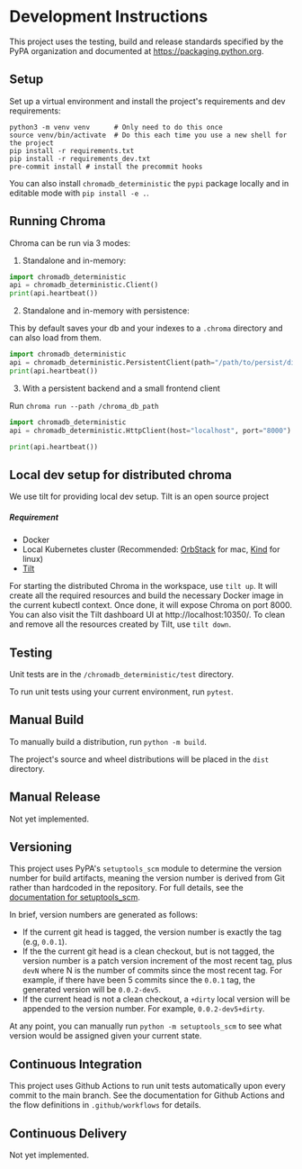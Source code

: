 # Development Instructions

This project uses the testing, build and release standards specified
by the PyPA organization and documented at
https://packaging.python.org.

## Setup

Set up a virtual environment and install the project's requirements
and dev requirements:

```
python3 -m venv venv      # Only need to do this once
source venv/bin/activate  # Do this each time you use a new shell for the project
pip install -r requirements.txt
pip install -r requirements_dev.txt
pre-commit install # install the precommit hooks
```

You can also install `chromadb_deterministic` the `pypi` package locally and in editable mode with `pip install -e .`.

## Running Chroma

Chroma can be run via 3 modes:
1. Standalone and in-memory:
```python
import chromadb_deterministic
api = chromadb_deterministic.Client()
print(api.heartbeat())
```

2. Standalone and in-memory with persistence:

This by default saves your db and your indexes to a `.chroma` directory and can also load from them.
```python
import chromadb_deterministic
api = chromadb_deterministic.PersistentClient(path="/path/to/persist/directory")
print(api.heartbeat())
```


3. With a persistent backend and a small frontend client

Run `chroma run --path /chroma_db_path`
```python
import chromadb_deterministic
api = chromadb_deterministic.HttpClient(host="localhost", port="8000")

print(api.heartbeat())
```
## Local dev setup for distributed chroma
We use tilt for providing local dev setup. Tilt is an open source project
##### Requirement
- Docker
- Local Kubernetes cluster (Recommended: [OrbStack](https://orbstack.dev/) for mac, [Kind](https://kind.sigs.k8s.io/) for linux)
- [Tilt](https://docs.tilt.dev/)

For starting the distributed Chroma in the workspace, use `tilt up`. It will create all the required resources and build the necessary Docker image in the current kubectl context.
Once done, it will expose Chroma on port 8000. You can also visit the Tilt dashboard UI at http://localhost:10350/. To clean and remove all the resources created by Tilt, use `tilt down`.

## Testing

Unit tests are in the `/chromadb_deterministic/test` directory.

To run unit tests using your current environment, run `pytest`.

## Manual Build

To manually build a distribution, run `python -m build`.

The project's source and wheel distributions will be placed in the `dist` directory.

## Manual Release

Not yet implemented.

## Versioning

This project uses PyPA's `setuptools_scm` module to determine the
version number for build artifacts, meaning the version number is
derived from Git rather than hardcoded in the repository. For full
details, see the
[documentation for setuptools_scm](https://github.com/pypa/setuptools_scm/).

In brief, version numbers are generated as follows:

- If the current git head is tagged, the version number is exactly the
  tag (e.g, `0.0.1`).
- If the the current git head is a clean checkout, but is not tagged,
  the version number is a patch version increment of the most recent
  tag, plus `devN` where N is the number of commits since the most
  recent tag. For example, if there have been 5 commits since the
  `0.0.1` tag, the generated version will be `0.0.2-dev5`.
- If the current head is not a clean checkout, a `+dirty` local
  version will be appended to the version number. For example,
  `0.0.2-dev5+dirty`.

At any point, you can manually run `python -m setuptools_scm` to see
what version would be assigned given your current state.

## Continuous Integration

This project uses Github Actions to run unit tests automatically upon
every commit to the main branch. See the documentation for Github
Actions and the flow definitions in `.github/workflows` for details.

## Continuous Delivery

Not yet implemented.
